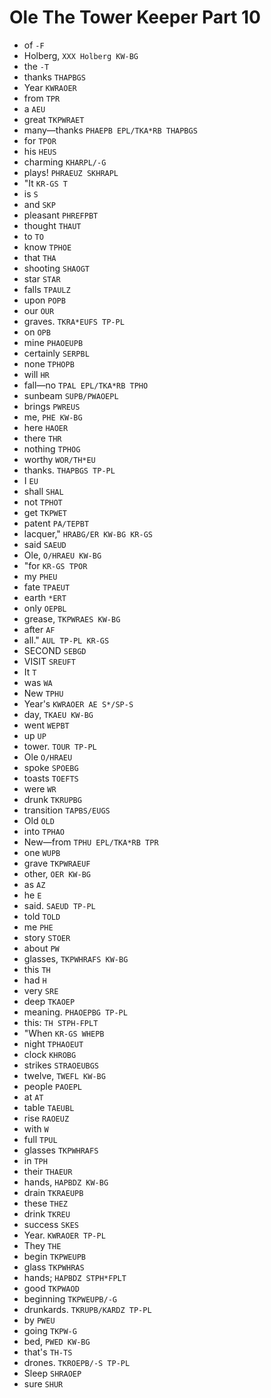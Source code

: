 # Ole The Tower Keeper Part 10

* of `-F`
* Holberg, `XXX Holberg KW-BG`
* the `-T`
* thanks `THAPBGS`
* Year `KWRAOER`
* from `TPR`
* a `AEU`
* great `TKPWRAET`
* many—thanks `PHAEPB EPL/TKA*RB THAPBGS`
* for `TPOR`
* his `HEUS`
* charming `KHARPL/-G`
* plays! `PHRAEUZ SKHRAPL`
* "It `KR-GS T`
* is `S`
* and `SKP`
* pleasant `PHREFPBT`
* thought `THAUT`
* to `TO`
* know `TPHOE`
* that `THA`
* shooting `SHAOGT`
* star `STAR`
* falls `TPAULZ`
* upon `POPB`
* our `OUR`
* graves. `TKRA*EUFS TP-PL`
* on `OPB`
* mine `PHAOEUPB`
* certainly `SERPBL`
* none `TPHOPB`
* will `HR`
* fall—no `TPAL EPL/TKA*RB TPHO`
* sunbeam `SUPB/PWAOEPL`
* brings `PWREUS`
* me, `PHE KW-BG`
* here `HAOER`
* there `THR`
* nothing `TPHOG`
* worthy `WOR/TH*EU`
* thanks. `THAPBGS TP-PL`
* I `EU`
* shall `SHAL`
* not `TPHOT`
* get `TKPWET`
* patent `PA/TEPBT`
* lacquer," `HRABG/ER KW-BG KR-GS`
* said `SAEUD`
* Ole, `O/HRAEU KW-BG`
* "for `KR-GS TPOR`
* my `PHEU`
* fate `TPAEUT`
* earth `*ERT`
* only `OEPBL`
* grease, `TKPWRAES KW-BG`
* after `AF`
* all." `AUL TP-PL KR-GS`
* SECOND `SEBGD`
* VISIT `SREUFT`
* It `T`
* was `WA`
* New `TPHU`
* Year's `KWRAOER AE S*/SP-S`
* day, `TKAEU KW-BG`
* went `WEPBT`
* up `UP`
* tower. `TOUR TP-PL`
* Ole `O/HRAEU`
* spoke `SPOEBG`
* toasts `TOEFTS`
* were `WR`
* drunk `TKRUPBG`
* transition `TAPBS/EUGS`
* Old `OLD`
* into `TPHAO`
* New—from `TPHU EPL/TKA*RB TPR`
* one `WUPB`
* grave `TKPWRAEUF`
* other, `OER KW-BG`
* as `AZ`
* he `E`
* said. `SAEUD TP-PL`
* told `TOLD`
* me `PHE`
* story `STOER`
* about `PW`
* glasses, `TKPWHRAFS KW-BG`
* this `TH`
* had `H`
* very `SRE`
* deep `TKAOEP`
* meaning. `PHAOEPBG TP-PL`
* this: `TH STPH-FPLT`
* "When `KR-GS WHEPB`
* night `TPHAOEUT`
* clock `KHROBG`
* strikes `STRAOEUBGS`
* twelve, `TWEFL KW-BG`
* people `PAOEPL`
* at `AT`
* table `TAEUBL`
* rise `RAOEUZ`
* with `W`
* full `TPUL`
* glasses `TKPWHRAFS`
* in `TPH`
* their `THAEUR`
* hands, `HAPBDZ KW-BG`
* drain `TKRAEUPB`
* these `THEZ`
* drink `TKREU`
* success `SKES`
* Year. `KWRAOER TP-PL`
* They `THE`
* begin `TKPWEUPB`
* glass `TKPWHRAS`
* hands; `HAPBDZ STPH*FPLT`
* good `TKPWAOD`
* beginning `TKPWEUPB/-G`
* drunkards. `TKRUPB/KARDZ TP-PL`
* by `PWEU`
* going `TKPW-G`
* bed, `PWED KW-BG`
* that's `TH-TS`
* drones. `TKROEPB/-S TP-PL`
* Sleep `SHRAOEP`
* sure `SHUR`
